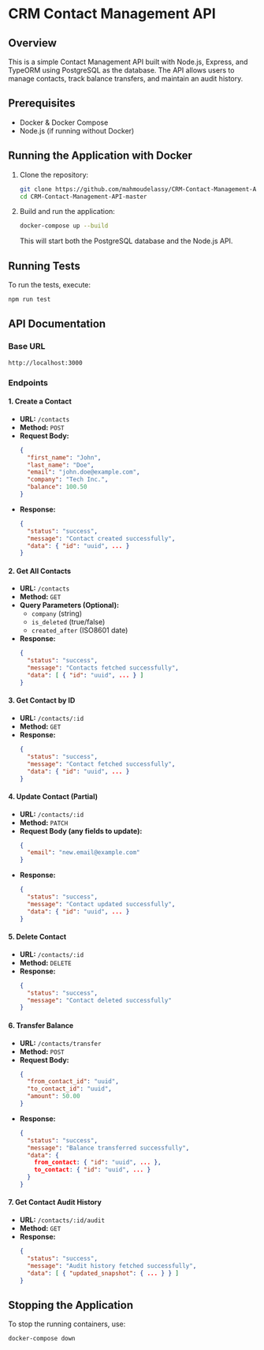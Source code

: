 # CRM Contact Management API

## Overview
This is a simple Contact Management API built with Node.js, Express, and TypeORM using PostgreSQL as the database. The API allows users to manage contacts, track balance transfers, and maintain an audit history.

## Prerequisites
- Docker & Docker Compose
- Node.js (if running without Docker)

## Running the Application with Docker
1. Clone the repository:
   ```sh
   git clone https://github.com/mahmoudelassy/CRM-Contact-Management-API
   cd CRM-Contact-Management-API-master
   ```
2. Build and run the application:
   ```sh
   docker-compose up --build
   ```
   This will start both the PostgreSQL database and the Node.js API.

## Running Tests
To run the tests, execute:
```sh
npm run test
```

## API Documentation
### Base URL
```
http://localhost:3000
```

### Endpoints

#### 1. Create a Contact
- **URL:** `/contacts`
- **Method:** `POST`
- **Request Body:**
  ```json
  {
    "first_name": "John",
    "last_name": "Doe",
    "email": "john.doe@example.com",
    "company": "Tech Inc.",
    "balance": 100.50
  }
  ```
- **Response:**
  ```json
  {
    "status": "success",
    "message": "Contact created successfully",
    "data": { "id": "uuid", ... }
  }
  ```

#### 2. Get All Contacts
- **URL:** `/contacts`
- **Method:** `GET`
- **Query Parameters (Optional):**
  - `company` (string)
  - `is_deleted` (true/false)
  - `created_after` (ISO8601 date)
- **Response:**
  ```json
  {
    "status": "success",
    "message": "Contacts fetched successfully",
    "data": [ { "id": "uuid", ... } ]
  }
  ```

#### 3. Get Contact by ID
- **URL:** `/contacts/:id`
- **Method:** `GET`
- **Response:**
  ```json
  {
    "status": "success",
    "message": "Contact fetched successfully",
    "data": { "id": "uuid", ... }
  }
  ```

#### 4. Update Contact (Partial)
- **URL:** `/contacts/:id`
- **Method:** `PATCH`
- **Request Body (any fields to update):**
  ```json
  {
    "email": "new.email@example.com"
  }
  ```
- **Response:**
  ```json
  {
    "status": "success",
    "message": "Contact updated successfully",
    "data": { "id": "uuid", ... }
  }
  ```

#### 5. Delete Contact
- **URL:** `/contacts/:id`
- **Method:** `DELETE`
- **Response:**
  ```json
  {
    "status": "success",
    "message": "Contact deleted successfully"
  }
  ```

#### 6. Transfer Balance
- **URL:** `/contacts/transfer`
- **Method:** `POST`
- **Request Body:**
  ```json
  {
    "from_contact_id": "uuid",
    "to_contact_id": "uuid",
    "amount": 50.00
  }
  ```
- **Response:**
  ```json
  {
    "status": "success",
    "message": "Balance transferred successfully",
    "data": {
      from_contact: { "id": "uuid", ... },
      to_contact: { "id": "uuid", ... }
    }
  }
  ```

#### 7. Get Contact Audit History
- **URL:** `/contacts/:id/audit`
- **Method:** `GET`
- **Response:**
  ```json
  {
    "status": "success",
    "message": "Audit history fetched successfully",
    "data": [ { "updated_snapshot": { ... } } ]
  }
  ```

## Stopping the Application
To stop the running containers, use:
```sh
docker-compose down
```



